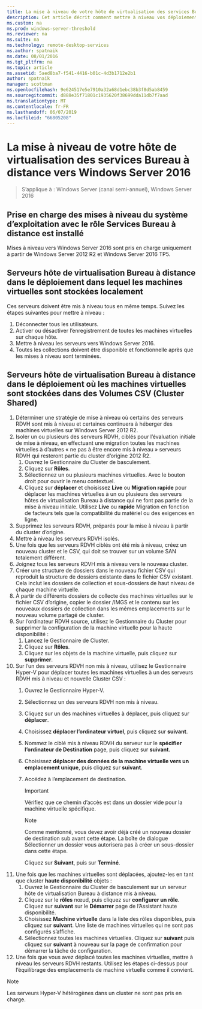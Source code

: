 ```yaml
---
title: La mise à niveau de votre hôte de virtualisation des services Bureau à distance vers Windows Server 2016
description: Cet article décrit comment mettre à niveau vos déploiements de Services Bureau à distance existants vers Windows Server 2016.
ms.custom: na
ms.prod: windows-server-threshold
ms.reviewer: na
ms.suite: na
ms.technology: remote-desktop-services
ms.author: spatnaik
ms.date: 08/01/2016
ms.tgt_pltfrm: na
ms.topic: article
ms.assetid: 5aed8ba7-f541-4416-b01c-4d3b1712e2b1
author: spatnaik
manager: scottman
ms.openlocfilehash: 9e624517e5e7910a32a68d1ebc38b3f8d5ab8459
ms.sourcegitcommit: d888e35f71801c1935620f38699dda11db7f7aad
ms.translationtype: MT
ms.contentlocale: fr-FR
ms.lasthandoff: 06/07/2019
ms.locfileid: "66805208"
---
```

# <a name="upgrading-your-remote-desktop-virtualization-host-to-windows-server-2016"></a>La mise à niveau de votre hôte de virtualisation des services Bureau à distance vers Windows Server 2016

>S’applique à : Windows Server (canal semi-annuel), Windows Server 2016

## <a name="supported-os-upgrades-with-rds-role-installed"></a>Prise en charge des mises à niveau du système d’exploitation avec le rôle Services Bureau à distance est installé
Mises à niveau vers Windows Server 2016 sont pris en charge uniquement à partir de Windows Server 2012 R2 et Windows Server 2016 TP5.

## <a name="rd-virtualization-host-servers-in-the-deployment-where-vms-are-stored-locally"></a>Serveurs hôte de virtualisation Bureau à distance dans le déploiement dans lequel les machines virtuelles sont stockées localement
Ces serveurs doivent être mis à niveau tous en même temps. Suivez les étapes suivantes pour mettre à niveau :

1. Déconnecter tous les utilisateurs.
1. Activer ou désactiver l’enregistrement de toutes les machines virtuelles sur chaque hôte. 
1. Mettre à niveau les serveurs vers Windows Server 2016. 
1. Toutes les collections doivent être disponible et fonctionnelle après que les mises à niveau sont terminées.      

## <a name="rd-virtualization-host-servers-in-the-deployment-where-vms-are-stored-in-cluster-shared-volumes-csv"></a>Serveurs hôte de virtualisation Bureau à distance dans le déploiement où les machines virtuelles sont stockées dans des Volumes CSV (Cluster Shared) 

1. Déterminer une stratégie de mise à niveau où certains des serveurs RDVH sont mis à niveau et certaines continuera à héberger des machines virtuelles sur Windows Server 2012 R2.  
2. Isoler un ou plusieurs des serveurs RDVH, ciblés pour l’évaluation initiale de mise à niveau, en effectuant une migration toutes les machines virtuelles à d’autres « ne pas à être encore mis à niveau » serveurs RDVH qui resteront partie du cluster d’origine 2012 R2.
    1. Ouvrez le Gestionnaire du Cluster de basculement. 
    1. Cliquez sur **Rôles**. 
    1. Sélectionnez un ou plusieurs machines virtuelles. Avec le bouton droit pour ouvrir le menu contextuel. 
    1. Cliquez sur **déplacer** et choisissez **Live** ou **Migration rapide** pour déplacer les machines virtuelles à un ou plusieurs des serveurs hôtes de virtualisation Bureau à distance qui ne font pas partie de la mise à niveau initiale. Utilisez **Live** ou **rapide** Migration en fonction de facteurs tels que la compatibilité du matériel ou des exigences en ligne. 
3. Supprimez les serveurs RDVH, préparés pour la mise à niveau à partir du cluster d’origine. 
4. Mettre à niveau les serveurs RDVH isolés. 
5. Une fois que les serveurs RDVH ciblés ont été mis à niveau, créez un nouveau cluster et le CSV, qui doit se trouver sur un volume SAN totalement différent.
6. Joignez tous les serveurs RDVH mis à niveau vers le nouveau cluster. 
7. Créer une structure de dossiers dans le nouveau fichier CSV qui reproduit la structure de dossiers existante dans le fichier CSV existant. Cela inclut les dossiers de collection et sous-dossiers de haut niveau de chaque machine virtuelle. 
8. À partir de différents dossiers de collecte des machines virtuelles sur le fichier CSV d’origine, copier le dossier /IMGS et le contenu sur les nouveaux dossiers de collection dans les mêmes emplacements sur le nouveau volume partagé de cluster. 
9. Sur l’ordinateur RDVH source, utilisez le Gestionnaire du Cluster pour supprimer la configuration de la machine virtuelle pour la haute disponibilité :
    1. Lancez le Gestionnaire de Cluster. 
    1. Cliquez sur **Rôles**. 
    1. Cliquez sur les objets de la machine virtuelle, puis cliquez sur **supprimer**. 
10. Sur l’un des serveurs RDVH non mis à niveau, utilisez le Gestionnaire Hyper-V pour déplacer toutes les machines virtuelles à un des serveurs RDVH mis à niveau et nouvelle Cluster CSV :
    1. Ouvrez le Gestionnaire Hyper-V. 
    2. Sélectionnez un des serveurs RDVH non mis à niveau. 
    3. Cliquez sur un des machines virtuelles à déplacer, puis cliquez sur **déplacer**. 
    4. Choisissez **déplacer l’ordinateur virtuel**, puis cliquez sur **suivant**. 
    5. Nommez le ciblé mis à niveau RDVH du serveur sur le **spécifier l’ordinateur de Destination** page, puis cliquez sur **suivant**. 
    6. Choisissez **déplacer des données de la machine virtuelle vers un emplacement unique**, puis cliquez sur **suivant**. 
    7. Accédez à l’emplacement de destination. 
       > [!IMPORTANT]
       > Vérifiez que ce chemin d’accès est dans un dossier vide pour la machine virtuelle spécifique. 

       > [!NOTE]
       > Comme mentionné, vous devez avoir déjà créé un nouveau dossier de destination sub avant cette étape. La boîte de dialogue Sélectionner un dossier vous autorisera pas à créer un sous-dossier dans cette étape. 
    
       Cliquez sur **Suivant**, puis sur **Terminé**. 
11. Une fois que les machines virtuelles sont déplacées, ajoutez-les en tant que cluster **haute disponibilité** objets :
     1. Ouvrez le Gestionnaire du Cluster de basculement sur un serveur hôte de virtualisation Bureau à distance mis à niveau. 
     1. Cliquez sur le **rôles** nœud, puis cliquez sur **configurer un rôle**. Cliquez sur **suivant** sur le **Démarrer** page de l’Assistant haute disponibilité. 
     1. Choisissez **Machine virtuelle** dans la liste des rôles disponibles, puis cliquez sur **suivant**. Une liste de machines virtuelles qui ne sont pas configurés s’affiche. 
     1. Sélectionnez toutes les machines virtuelles. Cliquez sur **suivant** puis cliquez sur **suivant** à nouveau sur la page de confirmation pour démarrer la tâche de configuration.  
12. Une fois que vous avez déplacé toutes les machines virtuelles, mettre à niveau les serveurs RDVH restants. Utilisez les étapes ci-dessus pour l’équilibrage des emplacements de machine virtuelle comme il convient.

> [!NOTE]  
> Les serveurs Hyper-V hétérogènes dans un cluster ne sont pas pris en charge. 
